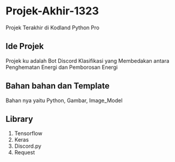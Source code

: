 # Projek-Akhir-1323
Projek Terakhir di Kodland Python Pro
## Ide Projek
Projek ku adalah Bot Discord Klasifikasi yang Membedakan antara Penghematan Energi dan Pemborosan Energi
## Bahan bahan dan Template
Bahan nya yaitu Python, Gambar, Image_Model
## Library
1. Tensorflow
2. Keras
3. Discord.py
4. Request
